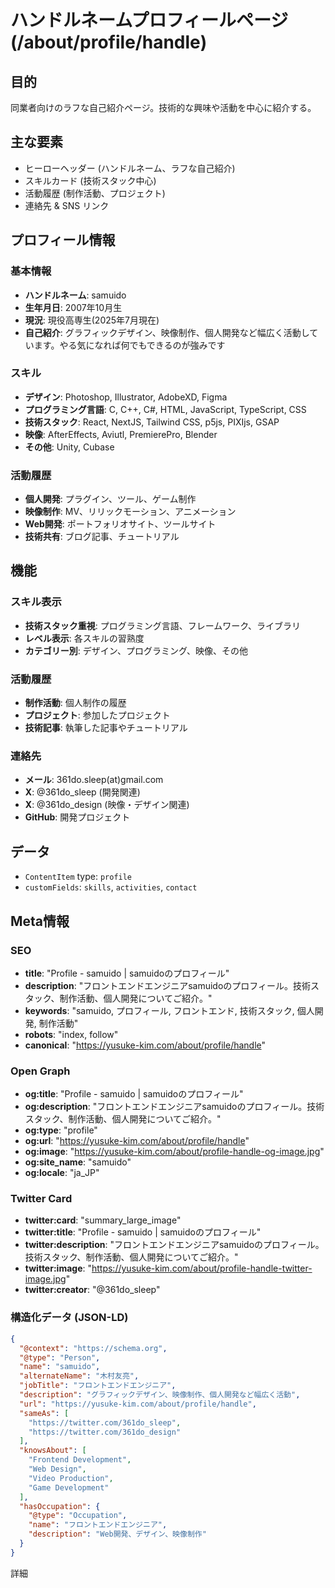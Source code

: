 # ハンドルネームプロフィールページ (/about/profile/handle)

## 目的

同業者向けのラフな自己紹介ページ。技術的な興味や活動を中心に紹介する。

## 主な要素

- ヒーローヘッダー (ハンドルネーム、ラフな自己紹介)
- スキルカード (技術スタック中心)
- 活動履歴 (制作活動、プロジェクト)
- 連絡先 & SNS リンク

## プロフィール情報

### 基本情報

- **ハンドルネーム**: samuido
- **生年月日**: 2007年10月生
- **現況**: 現役高専生(2025年7月現在)
- **自己紹介**: グラフィックデザイン、映像制作、個人開発など幅広く活動しています。やる気になれば何でもできるのが強みです

### スキル

- **デザイン**: Photoshop, Illustrator, AdobeXD, Figma
- **プログラミング言語**: C, C++, C#, HTML, JavaScript, TypeScript, CSS
- **技術スタック**: React, NextJS, Tailwind CSS, p5js, PIXIjs, GSAP
- **映像**: AfterEffects, Aviutl, PremierePro, Blender
- **その他**: Unity, Cubase

### 活動履歴

- **個人開発**: プラグイン、ツール、ゲーム制作
- **映像制作**: MV、リリックモーション、アニメーション
- **Web開発**: ポートフォリオサイト、ツールサイト
- **技術共有**: ブログ記事、チュートリアル

## 機能

### スキル表示

- **技術スタック重視**: プログラミング言語、フレームワーク、ライブラリ
- **レベル表示**: 各スキルの習熟度
- **カテゴリー別**: デザイン、プログラミング、映像、その他

### 活動履歴

- **制作活動**: 個人制作の履歴
- **プロジェクト**: 参加したプロジェクト
- **技術記事**: 執筆した記事やチュートリアル

### 連絡先

- **メール**: 361do.sleep(at)gmail.com
- **X**: @361do_sleep (開発関連)
- **X**: @361do_design (映像・デザイン関連)
- **GitHub**: 開発プロジェクト

## データ

- `ContentItem` type: `profile`
- `customFields`: `skills`, `activities`, `contact`

## Meta情報

### SEO

- **title**: "Profile - samuido | samuidoのプロフィール"
- **description**: "フロントエンドエンジニアsamuidoのプロフィール。技術スタック、制作活動、個人開発についてご紹介。"
- **keywords**: "samuido, プロフィール, フロントエンド, 技術スタック, 個人開発, 制作活動"
- **robots**: "index, follow"
- **canonical**: "https://yusuke-kim.com/about/profile/handle"

### Open Graph

- **og:title**: "Profile - samuido | samuidoのプロフィール"
- **og:description**: "フロントエンドエンジニアsamuidoのプロフィール。技術スタック、制作活動、個人開発についてご紹介。"
- **og:type**: "profile"
- **og:url**: "https://yusuke-kim.com/about/profile/handle"
- **og:image**: "https://yusuke-kim.com/about/profile-handle-og-image.jpg"
- **og:site_name**: "samuido"
- **og:locale**: "ja_JP"

### Twitter Card

- **twitter:card**: "summary_large_image"
- **twitter:title**: "Profile - samuido | samuidoのプロフィール"
- **twitter:description**: "フロントエンドエンジニアsamuidoのプロフィール。技術スタック、制作活動、個人開発についてご紹介。"
- **twitter:image**: "https://yusuke-kim.com/about/profile-handle-twitter-image.jpg"
- **twitter:creator**: "@361do_sleep"

### 構造化データ (JSON-LD)

```json
{
  "@context": "https://schema.org",
  "@type": "Person",
  "name": "samuido",
  "alternateName": "木村友亮",
  "jobTitle": "フロントエンドエンジニア",
  "description": "グラフィックデザイン、映像制作、個人開発など幅広く活動",
  "url": "https://yusuke-kim.com/about/profile/handle",
  "sameAs": [
    "https://twitter.com/361do_sleep",
    "https://twitter.com/361do_design"
  ],
  "knowsAbout": [
    "Frontend Development",
    "Web Design",
    "Video Production",
    "Game Development"
  ],
  "hasOccupation": {
    "@type": "Occupation",
    "name": "フロントエンドエンジニア",
    "description": "Web開発、デザイン、映像制作"
  }
}
```

詳細
